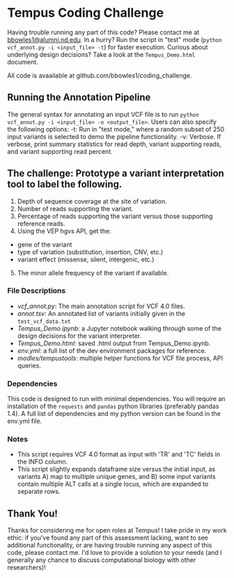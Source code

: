 # Tempus Coding Challenge
Having trouble running any part of this code? Please contact me at bbowles1@alumni.nd.edu. 
In a hurry? Run the script in "test" mode (`python vcf_annot.py -i <input_file> -t`) for faster execution. Curious about underlying design decisions? Take a look at the `Tempus_Demo.html` document.

All code is avaailable at github.com/bbowles1/coding_challenge.

## Running the Annotation Pipeline
The general syntax for annotating an input VCF file is to run `python vcf_annot.py -i <input_file> -o <output_file>`. Users can also specify the following options:
-t: Run in "test mode," where a random subset of 250 input variants is selected to demo the pipeline functionality. 
-v: Verbose. If verbose, print summary statistics for read depth, variant supporting reads, and variant supporting read percent.

## The challenge: Prototype a variant interpretation tool to label the following.
1. Depth of sequence coverage at the site of variation.
2. Number of reads supporting the variant.
3. Percentage of reads supporting the variant versus those supporting reference reads.
4. Using the VEP hgvs API, get the:
  + gene of the variant
  + type of variation (substitution, insertion, CNV, etc.)
  + variant effect (missense, silent, intergenic, etc.)
5. The minor allele frequency of the variant if available.

### File Descriptions
+ *vcf_annot.py*: The main annotation script for VCF 4.0 files.
+ *annot.tsv*: An annotated list of variants initially given in the `test_vcf_data.txt`
+ *Tempus_Demo.ipynb*: a Jupyter notebook walking through some of the design decisions for the variant interpreter.
+ *Tempus_Demo.html*: saved .html output from Tempus_Demo.ipynb.
+ *env.yml*: a full list of the dev environment packages for reference.
+ *modles/tempustools*: multiple helper functions for VCF file process, API queries. 

### Dependencies
This code is designed to run with minimal dependencies. You will require an installation of the `requests` and `pandas` python libraries (preferably pandas 1.4). A full list of dependencies and my python version can be found in the env.yml file.

### Notes
+ This script requires VCF 4.0 format as input with 'TR' and 'TC' fields in the INFO column.
+ This script slightly expands dataframe size versus the initial input, as variants A) map to multiple unique genes, and B) some input variants contain multiple ALT calls at a single locus, which are expanded to separate rows.

## Thank You!
Thanks for considering me for open roles at Tempus! I take pride in my work ethic: if you've found any part of this assessment lacking, want to see additional functionality, or are having trouble running any aspect of this code, please contact me. I'd love to provide a solution to your needs (and I generally any chance to discuss computational biology with other researchers)!
